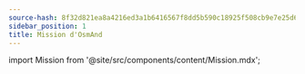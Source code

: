 ```yaml
---
source-hash: 8f32d821ea8a4216ed3a1b6416567f8dd5b590c18925f508cb9e7e25d679755f
sidebar_position: 1
title: Mission d'OsmAnd
---
```

import Mission from '@site/src/components/content/Mission.mdx';

<Mission/>